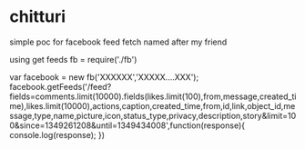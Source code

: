 chitturi
========

simple poc for facebook feed fetch named after my friend

using get feeds
fb = require('./fb')

var facebook =  new fb('XXXXXX','XXXXX....XXX');
facebook.getFeeds('/feed?fields=comments.limit(10000).fields(likes.limit(100),from,message,created_time),likes.limit(10000),actions,caption,created_time,from,id,link,object_id,message,type,name,picture,icon,status_type,privacy,description,story&limit=100&since=1349261208&until=1349434008',function(response){
    console.log(response);
})
